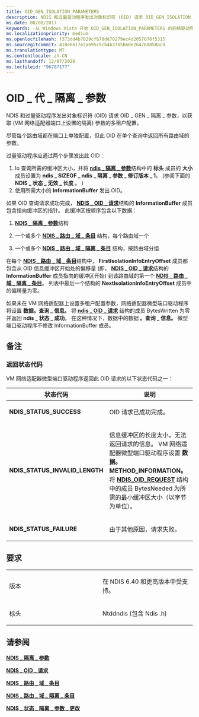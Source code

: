 ```yaml
---
title: OID_GEN_ISOLATION_PARAMETERS
description: NDIS 和过量驱动程序发出对象标识符 (OID) 请求 OID_GEN_ISOLATION_PARAMETERS 获取在 VM 网络适配器的端口上设置 (隔离) 参数的多租户配置。
ms.date: 08/08/2017
keywords: -从 Windows Vista 开始 OID_GEN_ISOLATION_PARAMETERS 的网络驱动程序
ms.localizationpriority: medium
ms.openlocfilehash: f373dd4b7029cfb78dd70279ec4d2057078f5315
ms.sourcegitcommit: 418e6617e2a695c9cb4b37b5b60e264760858acd
ms.translationtype: MT
ms.contentlocale: zh-CN
ms.lasthandoff: 12/07/2020
ms.locfileid: "96787177"
---
```

# <a name="oid_gen_isolation_parameters"></a>OID \_ 代 \_ 隔离 \_ 参数


NDIS 和过量驱动程序发出对象标识符 (OID) 请求 OID \_ GEN \_ 隔离 \_ 参数，以获取 (VM 网络适配器端口上设置的隔离) 参数的多租户配置。

尽管每个路由域都在端口上单独配置，但此 OID 在单个查询中返回所有路由域的参数。

过量驱动程序应通过两个步骤发出此 OID：

1.  Io 查询所需的缓冲区大小，并将 [**ndis \_ 隔离 \_ 参数**](/windows-hardware/drivers/ddi/ntddndis/ns-ntddndis-_ndis_isolation_parameters)结构中的 **标头** 成员的 **大小** 成员设置为 **ndis \_ SIZEOF \_ ndis \_ 隔离 \_ 参数 \_ 修订版本 \_ 1**。  (参阅下面的 **NDIS \_ 状态 \_ 无效 \_ 长度** 。 ) 
2.  使用所需大小的 **InformationBuffer** 发出 OID。

如果 OID 查询请求成功完成， [**NDIS \_ OID \_ 请求**](/windows-hardware/drivers/ddi/ndis/ns-ndis-_ndis_oid_request)结构的 **InformationBuffer** 成员包含指向缓冲区的指针。 此缓冲区按顺序包含以下数据：

1.  [**NDIS \_ 隔离 \_ 参数**](/windows-hardware/drivers/ddi/ntddndis/ns-ntddndis-_ndis_isolation_parameters)结构

2.  一个或多个 [**NDIS \_ 路由 \_ 域 \_ 条目**](/windows-hardware/drivers/ddi/ntddndis/ns-ntddndis-_ndis_routing_domain_entry) 结构，每个路由域一个

3.  一个或多个 [**NDIS \_ 路由 \_ 域 \_ 隔离 \_ 条目**](/windows-hardware/drivers/ddi/ntddndis/ns-ntddndis-_ndis_routing_domain_isolation_entry) 结构，按路由域分组

在每个 [**NDIS \_ 路由 \_ 域 \_ 条目**](/windows-hardware/drivers/ddi/ntddndis/ns-ntddndis-_ndis_routing_domain_entry)结构中， **FirstIsolationInfoEntryOffset** 成员都包含从 OID 信息缓冲区开始处的偏移量 (即， [**NDIS \_ OID \_ 请求**](/windows-hardware/drivers/ddi/ndis/ns-ndis-_ndis_oid_request)结构的 **InformationBuffer** 成员指向的缓冲区开始) 到该路由域的第一个 [**NDIS \_ 路由 \_ 域 \_ 隔离 \_ 条目**](/windows-hardware/drivers/ddi/ntddndis/ns-ntddndis-_ndis_routing_domain_isolation_entry)。 列表中最后一个结构的 **NextIsolationInfoEntryOffset** 成员中的偏移量为零。

如果未在 VM 网络适配器上设置多租户配置参数，网络适配器微型端口驱动程序将设置 **数据。查询 \_ 信息。** 将 [**ndis \_ OID \_ 请求**](/windows-hardware/drivers/ddi/ndis/ns-ndis-_ndis_oid_request) 结构的成员 BytesWritten 为零并返回 **ndis \_ 状态 \_ 成功**。 在这种情况下，数据中的数据 **。查询 \_ 信息。** 微型端口驱动程序不修改 InformationBuffer 成员。

<a name="remarks"></a>备注
-------

### <a name="return-status-codes"></a>返回状态代码

VM 网络适配器微型端口驱动程序返回此 OID 请求的以下状态代码之一：

<table>
<colgroup>
<col width="50%" />
<col width="50%" />
</colgroup>
<thead>
<tr class="header">
<th>状态代码</th>
<th>说明</th>
</tr>
</thead>
<tbody>
<tr class="odd">
<td><p><strong>NDIS_STATUS_SUCCESS</strong></p></td>
<td><p>OID 请求已成功完成。</p></td>
</tr>
<tr class="even">
<td><p><strong>NDIS_STATUS_INVALID_LENGTH</strong></p></td>
<td><p>信息缓冲区的长度太小，无法返回请求的信息。 VM 网络适配器微型端口驱动程序设置 <strong>数据。METHOD_INFORMATION。</strong> 将 <a href="/windows-hardware/drivers/ddi/ndis/ns-ndis-_ndis_oid_request" data-raw-source="[&lt;strong&gt;NDIS_OID_REQUEST&lt;/strong&gt;](/windows-hardware/drivers/ddi/ndis/ns-ndis-_ndis_oid_request)"><strong>NDIS_OID_REQUEST</strong></a> 结构中的成员 BytesNeeded 为所需的最小缓冲区大小（以字节为单位）。</p></td>
</tr>
<tr class="odd">
<td><p><strong>NDIS_STATUS_FAILURE</strong></p></td>
<td><p>由于其他原因，请求失败。</p></td>
</tr>
</tbody>
</table>

 

<a name="requirements"></a>要求
------------

<table>
<colgroup>
<col width="50%" />
<col width="50%" />
</colgroup>
<tbody>
<tr class="odd">
<td><p>版本</p></td>
<td><p>在 NDIS 6.40 和更高版本中受支持。</p></td>
</tr>
<tr class="even">
<td><p>标头</p></td>
<td>Ntddndis (包含 Ndis .h) </td>
</tr>
</tbody>
</table>

## <a name="see-also"></a>请参阅


[**NDIS \_ 隔离 \_ 参数**](/windows-hardware/drivers/ddi/ntddndis/ns-ntddndis-_ndis_isolation_parameters)

[**NDIS \_ OID \_ 请求**](/windows-hardware/drivers/ddi/ndis/ns-ndis-_ndis_oid_request)

[**NDIS \_ 路由 \_ 域 \_ 条目**](/windows-hardware/drivers/ddi/ntddndis/ns-ntddndis-_ndis_routing_domain_entry)

[**NDIS \_ 路由 \_ 域 \_ 隔离 \_ 条目**](/windows-hardware/drivers/ddi/ntddndis/ns-ntddndis-_ndis_routing_domain_isolation_entry)

[**NDIS \_ 状态 \_ 隔离 \_ 参数 \_ 更改**](ndis-status-isolation-parameters-change.md)

